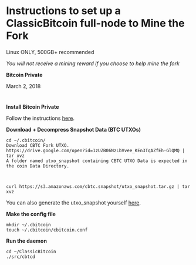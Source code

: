 
# Instructions to set up a ClassicBitcoin full-node to Mine the Fork
Linux ONLY, 500GB+ recommended

*You will not receive a mining reward if you choose to help mine the fork*

**Bitcoin Private**

March 2, 2018

#

**Install Bitcoin Private**

Follow the instructions [here](https://github.com/CBitcoin/ClassicBitcoin/blob/master/README.md).

**Download + Decompress Snapshot Data (BTC UTXOs)**
```
cd ~/.cbitcoin/
Download CBTC Fork UTXO.
https://drive.google.com/open?id=1zUZB06NzLbVvee_KEn3TqAZfEh-GlQMQ | tar xvz
A folder named utxo_snapshot containing CBTC UTXO Data is expected in the coin Data Directory.



curl https://s3.amazonaws.com/cbtc.snapshot/utxo_snapshot.tar.gz | tar xvz
```

You can also generate the utxo_snapshot yourself [here](https://github.com/CBitcoin/utxo_dump).

**Make the config file**
```
mkdir ~/.cbitcoin
touch ~/.cbitcoin/cbitcoin.conf
```

**Run the daemon**
```
cd ~/ClassicBitcoin
./src/cbtcd
```
